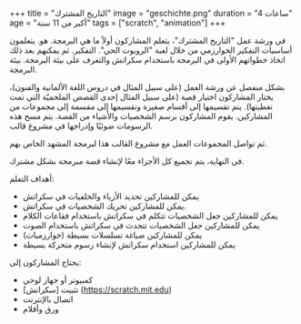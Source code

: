 +++
title = "التاريخ المشترك"
image = "geschichte.png"
duration = "4 ساعات"
age = "أكبر من 11 سنة"
tags = ["scratch", "animation"]
+++

في ورشة عمل "التاريخ المشترك"، يتعلم المشاركون أولاً ما هي البرمجة.
هو. يتعلمون أساسيات التفكير الخوارزمي من خلال لعبة "الروبوت الحي".
التفكير. ثم يمكنهم بعد ذلك اتخاذ خطواتهم الأولى في البرمجة باستخدام سكراتش والتعرف على بيئة البرمجة.
بيئة البرمجة. 

بشكل منفصل عن ورشة العمل (على سبيل المثال في دروس اللغة الألمانية والفنون)، يختار المشاركون 
اختيار قصة (على سبيل المثال إحدى القصص الملحميّة التي تمت تغطيتها). يتم تقسيمها إلى أقسام صغيرة وتقسيمها إلى
مقسمة إلى مجموعات من المشاركين. يقوم المشاركون برسم الشخصيات والأشياء من القصة. 
يتم مسح هذه الرسومات ضوئيًا وإدراجها في مشروع قالب.

ثم تواصل المجموعات العمل مع مشروع القالب هذا لبرمجة المشهد الخاص بهم.

في النهاية، يتم تجميع كل الأجزاء معًا لإنشاء قصة مبرمجة بشكل مشترك.

أهداف التعلم:
* يمكن للمشاركين تحديد الأزياء والخلفيات في سكراتش
* يمكن للمشاركين تحريك الشخصيات في سكراتش.
* يمكن للمشاركين جعل الشخصيات تتكلم في سكراتش باستخدام فقاعات الكلام
* يمكن للمشاركين جعل الشخصيات تتحدث في سكراتش باستخدام الصوت
* يمكن للمشاركين صياغة تسلسلات بسيطة (خوارزميات)
* يمكن للمشاركين استخدام سكراتش لإنشاء رسوم متحركة بسيطة

يحتاج المشاركون إلى:
* كمبيوتر أو جهاز لوحي
* تثبيت [سكراتش] (https://scratch.mit.edu)
* اتصال بالإنترنت
* ورق وأقلام
